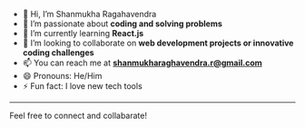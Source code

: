 - 👋 Hi, I’m Shanmukha Ragahavendra
- 👀 I’m passionate about **coding and solving problems**
- 🌱 I’m currently learning **React.js**
- 💞️ I’m looking to collaborate on **web development projects or innovative coding challenges**
- 📫 You can reach me at **shanmukharaghavendra.r@gmail.com**
- 😄 Pronouns: He/Him
- ⚡ Fun fact: I love new tech tools

---
Feel free to connect and collabarate!

